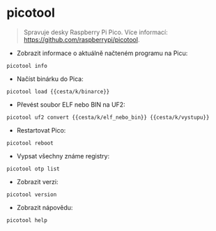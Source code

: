 # picotool

> Spravuje desky Raspberry Pi Pico.
> Více informací: <https://github.com/raspberrypi/picotool>.

- Zobrazit informace o aktuálně načteném programu na Picu:

`picotool info`

- Načíst binárku do Pica:

`picotool load {{cesta/k/binarce}}`

- Převést soubor ELF nebo BIN na UF2:

`picotool uf2 convert {{cesta/k/elf_nebo_bin}} {{cesta/k/vystupu}}`

- Restartovat Pico:

`picotool reboot`

- Vypsat všechny známe registry:

`picotool otp list`

- Zobrazit verzi:

`picotool version`

- Zobrazit nápovědu:

`picotool help`
